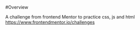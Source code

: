 #Overview

A challenge from frontend Mentor to practice css, js and html 
https://www.frontendmentor.io/challenges
